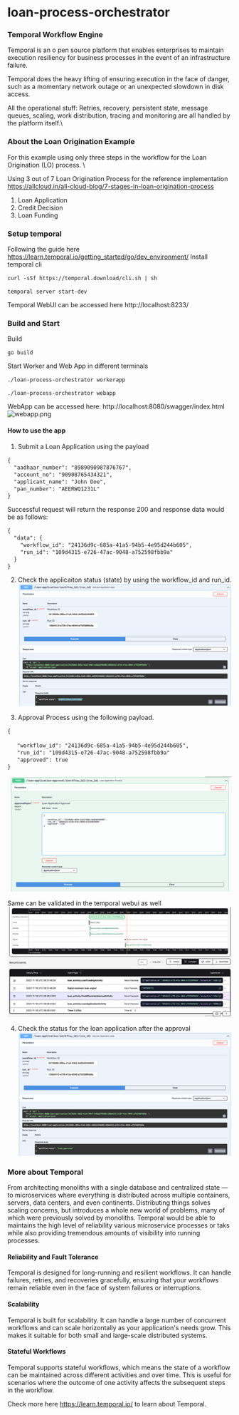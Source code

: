 # loan-process-orchestrator

### Temporal Workflow Engine
Temporal is an o
pen source platform that enables enterprises to maintain execution resiliency for business processes in the event of an infrastructure failure. 

Temporal does the heavy lifting of ensuring execution in the face of danger, such as a momentary network outage or an unexpected slowdown in disk access. 

All the operational stuff: Retries, recovery, persistent state, message queues, scaling, work distribution, tracing and monitoring are all handled by the platform itself.\


### About the Loan Origination Example
For this example using only three steps in the workflow for the Loan Origination (LO) process. \

Using 3 out of 7 Loan Origination Process for the reference implementation
https://allcloud.in/all-cloud-blog/7-stages-in-loan-origination-process

1. Loan Application
2. Credit Decision
3. Loan Funding


### Setup temporal
Following the guide here https://learn.temporal.io/getting_started/go/dev_environment/
Install temporal cli
```
curl -sSf https://temporal.download/cli.sh | sh
```

```
temporal server start-dev
```

Temporal WebUI can be accessed here http://localhost:8233/

### Build and Start

Build
```
go build
```

Start Worker and Web App in different terminals
```
./loan-process-orchestrator workerapp
```
```
./loan-process-orchestrator webapp
```
WebApp can be accessed here:
http://localhost:8080/swagger/index.html
![webapp.png](common%2Fwebapp.png) 

#### How to use the app

1. Submit a Loan Application using the payload
```
{
  "aadhaar_number": "8989090987876767",
  "account_no": "90908765434321",
  "applicant_name": "John Doe",
  "pan_number": "AEERWQ1231L"
}
```
Successful request will return the response 200 and response data would be as follows:
```
{
  "data": {
    "workflow_id": "24136d9c-685a-41a5-94b5-4e95d244b605",
    "run_id": "109d4315-e726-47ac-9048-a752598fbb9a"
  }
}
```

2. Check the applicaiton status (state) by using the workflow_id and run_id.
![loan_app_status.png](common%2Floan_app_status.png)

3. Approval Process using the following payload.
```
{
  
   "workflow_id": "24136d9c-685a-41a5-94b5-4e95d244b605",
   "run_id": "109d4315-e726-47ac-9048-a752598fbb9a"
   "approved": true
}
```
![approval_process_using_singals.png](common%2Fapproval_process_using_singals.png)

Same can be validated in the temporal webui as well
![loan_app_approved_workflow.png](common%2Floan_app_approved_workflow.png)

4. Check the status for the loan application after the approval
![loan_app_status_approved.png](common%2Floan_app_status_approved.png)


### More about Temporal
From architecting monoliths with a single database and centralized state — to microservices where everything is distributed across multiple containers, servers, data centers, and even continents. Distributing things solves scaling concerns, but introduces a whole new world of problems, many of which were previously solved by monoliths.
Temporal would be able to maintains the high level of reliability various microservice processes or taks while also providing tremendous amounts of visibility into running processes.

#### Reliability and Fault Tolerance
Temporal is designed for long-running and resilient workflows. It can handle failures, retries, and recoveries gracefully, ensuring that your workflows remain reliable even in the face of system failures or interruptions.

#### Scalability
Temporal is built for scalability. It can handle a large number of concurrent workflows and can scale horizontally as your application's needs grow. This makes it suitable for both small and large-scale distributed systems.

#### Stateful Workflows
Temporal supports stateful workflows, which means the state of a workflow can be maintained across different activities and over time. This is useful for scenarios where the outcome of one activity affects the subsequent steps in the workflow.

Check more here https://learn.temporal.io/ to learn about Temporal.
